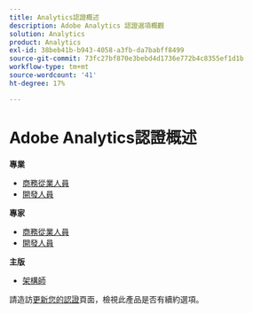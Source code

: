 ```yaml
---
title: Analytics認證概述
description: Adobe Analytics 認證選項概觀
solution: Analytics
product: Analytics
exl-id: 38beb41b-b943-4058-a3fb-da7babff8499
source-git-commit: 73fc27bf870e3bebd4d1736e772b4c8355ef1d1b
workflow-type: tm+mt
source-wordcount: '41'
ht-degree: 17%

---
```


# Adobe Analytics認證概述

**專業**

* [商務從業人員](/help/certifications/aa/aa-p-business.md) <!--AD0-E212-->
* [開發人員](/help/certifications/aa/aa-p-developer.md) <!--AD0-E213-->

**專家**

* [商務從業人員](/help/certifications/aa/aa-e-business.md) <!--AD0-E208-->
* [開發人員](/help/certifications/aa/aa-e-developer.md) <!--AD0-E209-->

**主版**

* [架構師](/help/certifications/aa/aa-m-architect.md) <!--AD0-E207-->

請造訪[更新您的認證](/help/certifications/renew.md)頁面，檢視此產品是否有續約選項。
